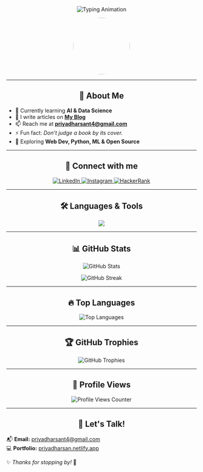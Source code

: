 <!-- Animated Header -->
<p align="center">
  <img src="https://readme-typing-svg.herokuapp.com?font=Fira+Code&size=30&pause=1000&color=F7A41D&center=true&vCenter=true&width=550&height=50&lines=Hello,+I'm+Priyadharsan!;AI+%26+DS+Enthusiast; Tech+Explorer+%7C+Problem+Solver " alt="Typing Animation" />
</p>

<!-- Profile Picture -->
<p align="center">
  <img src="https://avatars.githubusercontent.com/u/your-github-id?v=4" width="150" height="150" style="border-radius:50%" />
</p>

---

<h2 align="center">🚀 About Me</h2>

- 🌱 Currently learning **AI & Data Science**  
- 📝 I write articles on **[My Blog](https://priyadharsan.netlify.app)**  
- 📫 Reach me at **priyadharsant4@gmail.com**  
- ⚡ Fun fact: *Don’t judge a book by its cover.*  
- 🎯 Exploring **Web Dev, Python, ML & Open Source**  

---

<h2 align="center">📲 Connect with me</h2>

<p align="center">
  <a href="https://linkedin.com/in/priyadharsan-t-2b5810327" target="_blank">
    <img src="https://img.shields.io/badge/LinkedIn-0A66C2?style=for-the-badge&logo=linkedin&logoColor=white" alt="LinkedIn"/>
  </a>
  <a href="https://instagram.com/priyadharsan✨🦋" target="_blank">
    <img src="https://img.shields.io/badge/Instagram-E4405F?style=for-the-badge&logo=instagram&logoColor=white" alt="Instagram"/>
  </a>
  <a href="https://www.hackerrank.com/priyadharsant4" target="_blank">
    <img src="https://img.shields.io/badge/HackerRank-32CD32?style=for-the-badge&logo=hackerrank&logoColor=white" alt="HackerRank"/>
  </a>
</p>

---

<h2 align="center">🛠️ Languages & Tools</h2>

<p align="center">
  <img src="https://skillicons.dev/icons?i=c,python,html,css,mysql" />
</p>

---

<h2 align="center">📊 GitHub Stats</h2>

<p align="center">
  <img src="https://github-readme-stats.vercel.app/api?username=Priyadharsan852484&show_icons=true&theme=tokyonight" alt="GitHub Stats" />
</p>

<p align="center">
  <img src="https://github-readme-streak-stats.herokuapp.com/?user=Priyadharsan852484&theme=tokyonight" alt="GitHub Streak" />
</p>

---

<h2 align="center">🔥 Top Languages</h2>

<p align="center">
  <img src="https://github-readme-stats.vercel.app/api/top-langs/?username=Priyadharsan852484&layout=compact&theme=tokyonight" alt="Top Languages" />
</p>

---

<h2 align="center">🏆 GitHub Trophies</h2>

<p align="center">
  <img src="https://github-profile-trophy.vercel.app/?username=Priyadharsan852484&theme=onedark" alt="GitHub Trophies" />
</p>

---

<h2 align="center">🚀 Profile Views</h2>

<p align="center">
  <img src="https://komarev.com/ghpvc/?username=Priyadharsan852484&label=Profile%20Views&color=0e75b6&style=flat" alt="Profile Views Counter" />
</p>

---

<h2 align="center">💬 Let's Talk!</h2>

📬 **Email:** [priyadharsant4@gmail.com](mailto:priyadharsant4@gmail.com)  
💻 **Portfolio:** [priyadharsan.netlify.app](https://priyadharsan.netlify.app)  

✨ _Thanks for stopping by!_ 🚀
